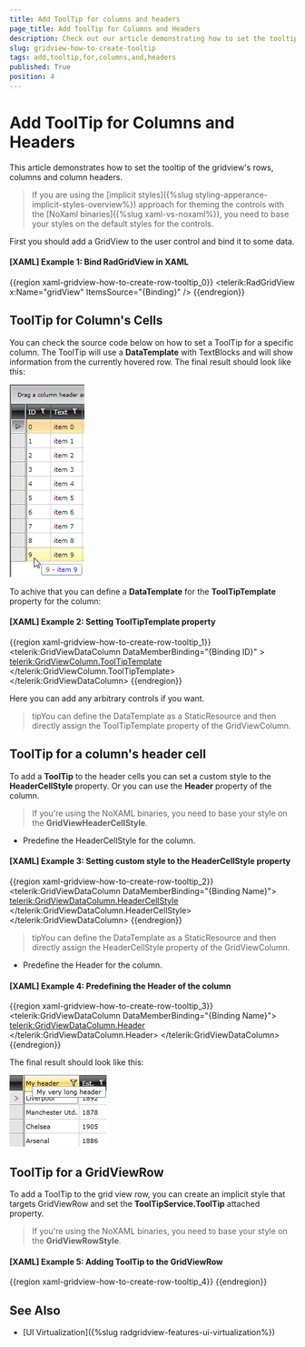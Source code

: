 ```yaml
---
title: Add ToolTip for columns and headers
page_title: Add ToolTip for Columns and Headers
description: Check out our article demonstrating how to set the tooltip of the rows, columns and column headers of RadGridView - Telerik's {{ site.framework_name }} DataGrid.
slug: gridview-how-to-create-tooltip
tags: add,tooltip,for,columns,and,headers
published: True
position: 4
---
```


# Add ToolTip for Columns and Headers

This article demonstrates how to set the tooltip of the gridview's rows, columns and column headers.

>If you are using the [implicit styles]({%slug styling-apperance-implicit-styles-overview%}) approach for theming the controls with the [NoXaml binaries]({%slug xaml-vs-noxaml%}), you need to base your styles on the default styles for the controls.

First you should add a GridView to the user control and bind it to some data.

#### __[XAML] Example 1: Bind RadGridView in XAML__
{{region xaml-gridview-how-to-create-row-tooltip_0}}
	<telerik:RadGridView x:Name="gridView" ItemsSource="{Binding}" />
{{endregion}}

## ToolTip for Column's Cells

You can check the source code below on how to set a ToolTip for a specific column. The ToolTip will use a __DataTemplate__ with TextBlocks and will show information from the currently hovered row. The final result should look like this:

![Telerik {{ site.framework_name }} DataGrid row tooltip](images/gridview_row_tooltip.png)

To achive that you can define a __DataTemplate__ for the __ToolTipTemplate__ property for the column:

#### __[XAML] Example 2: Setting ToolTipTemplate property__

{{region xaml-gridview-how-to-create-row-tooltip_1}}
	<telerik:GridViewDataColumn DataMemberBinding="{Binding ID}" >
	    <telerik:GridViewColumn.ToolTipTemplate>
	        <DataTemplate>
	            <StackPanel Orientation="Horizontal">
	                <TextBlock Text="{Binding ID}" Foreground="Red" />
	                <TextBlock Text=" - " />
	                <TextBlock Text="{Binding Text}" Foreground="Blue" />
	            </StackPanel>
	        </DataTemplate>
	    </telerik:GridViewColumn.ToolTipTemplate>
	</telerik:GridViewDataColumn>
{{endregion}}

Here you can add any arbitrary controls if you want.

>tipYou can define the DataTemplate as a StaticResource and then directly assign the ToolTipTemplate property of the GridViewColumn.

## ToolTip for a column's header cell 

To add a __ToolTip__ to the header cells you can set a custom style to the __HeaderCellStyle__ property. Or you can use the __Header__ property of the column. 

>If you're using the NoXAML binaries, you need to base your style on the __GridViewHeaderCellStyle__.

* Predefine the HeaderCellStyle for the column. 

#### __[XAML] Example 3: Setting custom style to the HeaderCellStyle property__

{{region xaml-gridview-how-to-create-row-tooltip_2}}
	<telerik:GridViewDataColumn DataMemberBinding="{Binding Name}">
	    <telerik:GridViewDataColumn.HeaderCellStyle>
	        <Style TargetType="telerik:GridViewHeaderCell">
	            <Setter Property="ToolTipService.ToolTip" Value="My very long header"/>
	        </Style>
	    </telerik:GridViewDataColumn.HeaderCellStyle>
	</telerik:GridViewDataColumn>
{{endregion}}


>tipYou can define the DataTemplate as a StaticResource and then directly assign the HeaderCellStyle property of the GridViewColumn.

* Predefine the Header for the column.

#### __[XAML] Example 4: Predefining the Header of the column__

{{region xaml-gridview-how-to-create-row-tooltip_3}}
	<telerik:GridViewDataColumn DataMemberBinding="{Binding Name}">
	    <telerik:GridViewDataColumn.Header>
	        <TextBlock Text="Name" ToolTipService.ToolTip="My very long header"/>
	    </telerik:GridViewDataColumn.Header>
	</telerik:GridViewDataColumn>
{{endregion}}

The final result should look like this:

![Telerik {{ site.framework_name }} DataGrid header tooltip](images/gridview_header_tooltip.png)

## ToolTip for a GridViewRow

To add a ToolTip to the grid view row, you can create an implicit style that targets GridViewRow and set the __ToolTipService.ToolTip__ attached property.

>If you're using the NoXAML binaries, you need to base your style on the __GridViewRowStyle__.

#### __[XAML] Example 5: Adding ToolTip to the GridViewRow__

{{region xaml-gridview-how-to-create-row-tooltip_4}}
	<Style TargetType="telerik:GridViewRow">
	    <Setter Property="ToolTipService.ToolTip" Value="MyToolTipText"/>
	</Style>
{{endregion}}

## See Also

* [UI Virtualization]({%slug radgridview-features-ui-virtualization%})
